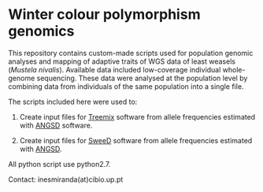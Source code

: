 # Winter colour polymorphism genomics

This repository contains custom-made scripts used for population genomic analyses and mapping of adaptive traits of WGS data of least weasels (*Mustela nivalis*). Available data included low-coverage individual whole-genome sequencing. These data were analysed at the population level by combining data from individuals of the same population into a single file.

The scripts included here were used to:

1. Create input files for [Treemix](https://bitbucket.org/nygcresearch/treemix/wiki/Home) software from allele frequencies estimated with [ANGSD](http://www.popgen.dk/angsd/index.php/ANGSD) software.

2. Create input files for [SweeD](https://cme.h-its.org/exelixis/web/software/sweed/) software from allele frequencies estimated with [ANGSD](http://www.popgen.dk/angsd/index.php/ANGSD).

All python script use python2.7.

Contact: inesmiranda(at)cibio.up.pt
